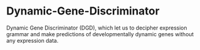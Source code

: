 # Dynamic-Gene-Discriminator
Dynamic Gene Discriminator (DGD), which let us to decipher expression grammar and make predictions of developmentally dynamic genes without any expression data.
